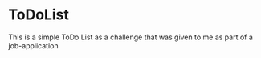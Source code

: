 # ToDoList
This is a simple ToDo List as a challenge that was given to me as part of a job-application
